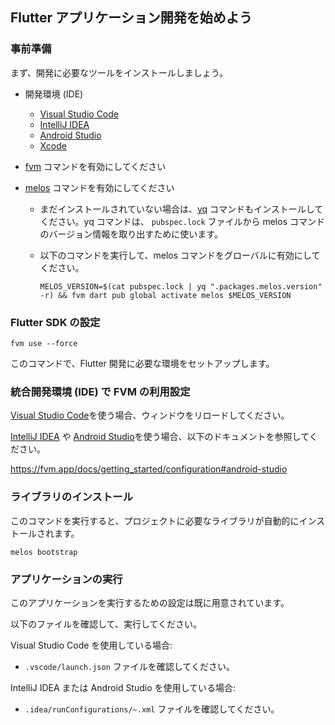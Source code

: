## Flutter アプリケーション開発を始めよう

### 事前準備

まず、開発に必要なツールをインストールしましょう。

- 開発環境 (IDE)
  - [Visual Studio Code]
  - [IntelliJ IDEA]
  - [Android Studio]  
  - [Xcode]

- [fvm] コマンドを有効にしてください

- [melos] コマンドを有効にしてください
  - まだインストールされていない場合は、[yq] コマンドもインストールしてください。yq コマンドは、 `pubspec.lock` ファイルから melos コマンドのバージョン情報を取り出すために使います。
  - 以下のコマンドを実行して、melos コマンドをグローバルに有効にしてください。

    ```shell
    MELOS_VERSION=$(cat pubspec.lock | yq ".packages.melos.version" -r) && fvm dart pub global activate melos $MELOS_VERSION
    ```


### Flutter SDK の設定

```shell
fvm use --force
```

このコマンドで、Flutter 開発に必要な環境をセットアップします。

### 統合開発環境 (IDE) で FVM の利用設定

[Visual Studio Code]を使う場合、ウィンドウをリロードしてください。

[IntelliJ IDEA] や [Android Studio]を使う場合、以下のドキュメントを参照してください。

<https://fvm.app/docs/getting_started/configuration#android-studio>

### ライブラリのインストール

このコマンドを実行すると、プロジェクトに必要なライブラリが自動的にインストールされます。

```shell
melos bootstrap
```

### アプリケーションの実行

このアプリケーションを実行するための設定は既に用意されています。

以下のファイルを確認して、実行してください。

Visual Studio Code を使用している場合:

- `.vscode/launch.json` ファイルを確認してください。

IntelliJ IDEA または Android Studio を使用している場合:

- `.idea/runConfigurations/~.xml` ファイルを確認してください。

<!-- Links -->

[IntelliJ IDEA]: https://www.jetbrains.com/idea/

[Android Studio]: https://developer.android.com/studio

[Visual Studio Code]: https://code.visualstudio.com/

[Xcode]: https://developer.apple.com/xcode/

[fvm]: https://fvm.app/

[melos]: https://melos.invertase.dev/

[yq]: https://github.com/mikefarah/yq
